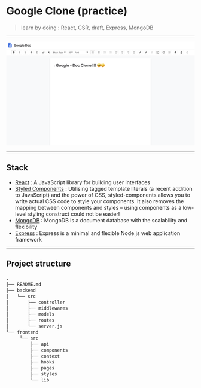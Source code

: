 # Google Clone (practice) 
> learn by doing : React, CSR, draft, Express, MongoDB
---
![screen](src/screen.png)

---
## Stack 
- [React](https://reactjs.org/) : A JavaScript library for building user interfaces 
- [Styled Components](https://styled-components.com/docs) : Utilising tagged template literals (a recent addition to JavaScript) and the power of CSS, styled-components allows you to write actual CSS code to style your components. It also removes the mapping between components and styles – using components as a low-level styling construct could not be easier!
- [MongoDB](https://www.mongodb.com/) : MongoDB is a document database with the scalability and flexibility
- [Express](https://expressjs.com/) : Express is a minimal and flexible Node.js web application framework

---
## Project structure 
```
.
├── README.md
├── backend
│   └── src
│       ├── controller     
│       ├── middlewares  
│       ├── models
│       ├── routes
│       └── server.js
└── frontend
     └── src
         ├── api 
         ├── components
         ├── context
         ├── hooks
         ├── pages
         ├── styles
         └── lib
```
